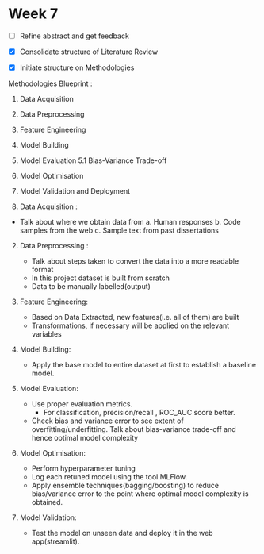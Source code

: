 # Week 7

- [ ] Refine abstract and get feedback

- [X] Consolidate structure of Literature Review

- [X] Initiate structure on Methodologies 




Methodologies Blueprint :

 1. Data Acquisition
 2. Data Preprocessing
 3. Feature Engineering
 4. Model Building
 5. Model Evaluation
    5.1 Bias-Variance Trade-off
 6. Model Optimisation
 7. Model Validation and Deployment

 1. Data Acquisition : 
   - Talk about where we obtain data from 
           a. Human responses
           b. Code samples from the web
           c. Sample text from past dissertations

2. Data Preprocessing :
   - Talk about steps taken to convert the data into a more readable format
   - In this project dataset is built from scratch
   - Data to be manually labelled(output)

3. Feature Engineering: 
   - Based on Data Extracted, new features(i.e. all of them) are built
   - Transformations, if necessary will be applied on the relevant variables

4. Model Building:
   - Apply the base model to entire dataset at first to establish a baseline model.

5. Model Evaluation:
   - Use proper evaluation metrics.
       - For classification, precision/recall , ROC_AUC score better.
    - Check bias and variance error to see extent of overfitting/underfitting. Talk about bias-variance trade-off and hence
    optimal model complexity

6. Model Optimisation: 
   - Perform hyperparameter tuning
   - Log each retuned model using the tool MLFlow.
   - Apply ensemble techniques(bagging/boosting) to reduce bias/variance error to the point where optimal model complexity is obtained.

7. Model Validation:
   - Test the model on unseen data and deploy it in the web app(streamlit).